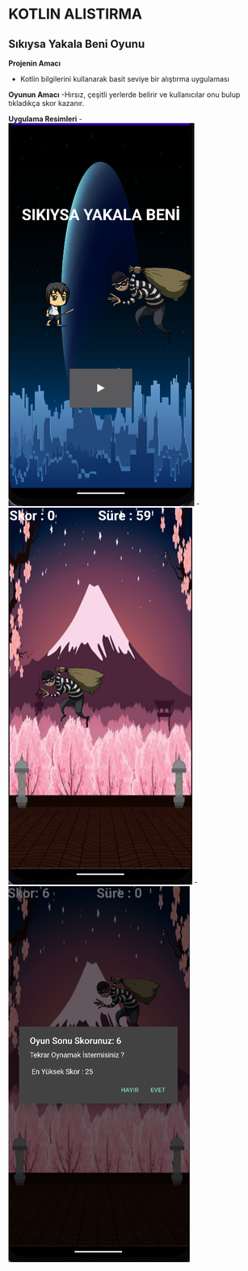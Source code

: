 # KOTLIN ALISTIRMA
## Sıkıysa Yakala Beni Oyunu



**Projenin Amacı** 
 - Kotlin bilgilerini kullanarak basit seviye bir alıştırma uygulaması
  

**Oyunun Amacı** 
 -Hırsız, çeşitli yerlerde belirir ve kullanıcılar onu bulup  tıkladıkça skor kazanır.


**Uygulama Resimleri**
-![](img/sk1.png)
-![](img/sk2.png)
-![](img/sk3.png)
